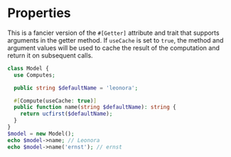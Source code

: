 # Properties

This is a fancier version of the `#[Getter]` attribute and trait that supports arguments in the getter method. If `useCache` is set to `true`, the method and argument values will be used to cache the result of the computation and return it on subsequent calls.

```php
class Model {
  use Computes;

  public string $defaultName = 'leonora';

  #[Compute(useCache: true)]
  public function name(string $defaultName): string {
    return ucfirst($defaultName);
  }
}
$model = new Model();
echo $model->name; // Leonora
echo $model->name('ernst'); // ernst
```